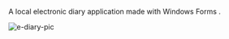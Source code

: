 A local electronic diary application made with Windows Forms .


![e-diary-pic](https://github.com/inTheOctagon/e-diary-wfa/assets/93601245/2240858e-6afe-4fc1-aa0c-ab597daa987b)
